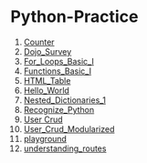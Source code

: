 # Python-Practice
<ol>
  <li><a href="https://github.com/JordanNitta/Python-Practice/tree/main/Counter">Counter</a></li>
  <li><a href="https://github.com/JordanNitta/Python-Practice/tree/main/Dojo_Survey">Dojo_Survey</a></li>
  <li><a href="https://github.com/JordanNitta/Python-Practice/tree/main/For_Loops_Basic_I">For_Loops_Basic_I</a></li>
  <li><a href="https://github.com/JordanNitta/Python-Practice/tree/main/Functions_Basic_I">Functions_Basic_I</a></li>
  <li><a href="https://github.com/JordanNitta/Python-Practice/tree/main/HTML_Table">HTML_Table</a></li>
 <li><a href="https://github.com/JordanNitta/Python-Practice/tree/main/Hello_World">Hello_World</a></li>
  <li><a href="https://github.com/JordanNitta/Python-Practice/tree/main/Nested_Dictionaries_1">Nested_Dictionaries_1</a></li>
   <li><a href="https://github.com/JordanNitta/Python-Practice/tree/main/Recognize_Python">Recognize_Python</a></li>
  <li><a href="https://github.com/JordanNitta/Python-Practice/tree/main/User Crud">User Crud</a></li>
   <li><a href="https://github.com/JordanNitta/Python-Practice/tree/main/User_Crud_Modularized">User_Crud_Modularized</a></li>
  <li><a href="https://github.com/JordanNitta/Python-Practice/tree/main/playground">playground</a></li>
  <li><a href="https://github.com/JordanNitta/Python-Practice/tree/main/understanding_routes">understanding_routes</a></li>
</ol>